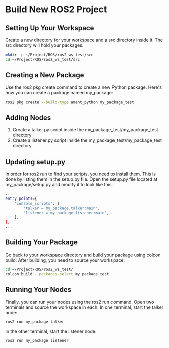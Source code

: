 # Build New ROS2 Project

## Setting Up Your Workspace
Create a new directory for your workspace and a src directory inside it. The src directory will hold your packages.
```bash
mkdir -p ~/Project/ROS/ros2_ws_test/src
cd ~/Project/ROS/ros2_ws_test/src
```

## Creating a New Package
Use the ros2 pkg create command to create a new Python package. Here's how you can create a package named my_package:
```bash
ros2 pkg create --build-type ament_python my_package_test
```

## Adding Nodes
1. Create a talker.py script inside the my_package_test/my_package_test directory
2. Create a listener.py script inside the my_package_test/my_package_test directory 

## Updating setup.py
In order for ros2 run to find your scripts, you need to install them. This is done by listing them in the setup.py file.
Open the setup.py file located at my_package/setup.py and modify it to look like this:
```bash
...
entry_points={
    'console_scripts': [
        'talker = my_package.talker:main',
        'listener = my_package.listener:main',
    ],
},
...
```

## Building Your Package
Go back to your workspace directory and build your package using colcon build:
After building, you need to source your workspace:
```bash
cd ~/Project/ROS/ros2_ws_test/
colcon build --packages-select my_package_test
```

## Running Your Nodes
Finally, you can run your nodes using the ros2 run command. Open two terminals and source the workspace in each. In one terminal, start the talker node:
```bash
ros2 run my_package talker
```
In the other terminal, start the listener node:
```bash
ros2 run my_package listener
```
